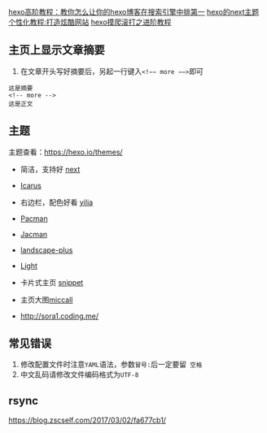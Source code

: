 

[hexo高阶教程：教你怎么让你的hexo博客在搜索引擎中排第一](https://juejin.im/post/590b451a0ce46300588c43a0)
[hexo的next主题个性化教程:打造炫酷网站](http://www.jianshu.com/p/f054333ac9e6)
[hexo摸爬滚打之进阶教程](http://www.aichengxu.com/data/24652450.htm)

## 主页上显示文章摘要

1. 在文章开头写好摘要后，另起一行键入`<!−− more −−>`即可

```
这是摘要
<!-- more -->
这是正文
```

## 主题

主题查看：https://hexo.io/themes/

* 简洁，支持好 [next](https://github.com/iissnan/hexo-theme-next)
* [Icarus](http://blog.zhangruipeng.me/hexo-theme-icarus/)
* 右边栏，配色好看 [yilia](https://github.com/litten/hexo-theme-yilia)
* [Pacman](https://github.com/A-limon/pacman)
* [Jacman](https://github.com/wuchong/jacman)
* [landscape-plus](https://github.com/xiangming/landscape-plus)
* [Light](https://github.com/hexojs/hexo-theme-light)
* 卡片式主页 [snippet](https://github.com/shenliyang/hexo-theme-snippet)

* 主页大图[miccall](http://miccall.tech/)
* http://sora1.coding.me/

## 常见错误

1. 修改配置文件时注意`YAML`语法，参数`冒号:`后一定要留` 空格`
2. 中文乱码请修改文件编码格式为`UTF-8`

## rsync 

https://blog.zscself.com/2017/03/02/fa677cb1/
